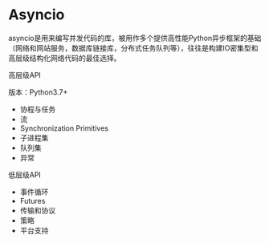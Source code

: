 # Asyncio

asyncio是用来编写并发代码的库，被用作多个提供高性能Python异步框架的基础（网络和网站服务，数据库链接库，分布式任务队列等），往往是构建IO密集型和高层级结构化网络代码的最佳选择。

高层级API

版本：Python3.7+

* 协程与任务
* 流
* Synchronization Primitives
* 子进程集
* 队列集
* 异常

低层级API

- 事件循环
- Futures
- 传输和协议
- 策略
- 平台支持